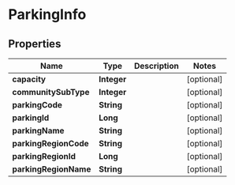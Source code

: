 
# ParkingInfo

## Properties
Name | Type | Description | Notes
------------ | ------------- | ------------- | -------------
**capacity** | **Integer** |  |  [optional]
**communitySubType** | **Integer** |  |  [optional]
**parkingCode** | **String** |  |  [optional]
**parkingId** | **Long** |  |  [optional]
**parkingName** | **String** |  |  [optional]
**parkingRegionCode** | **String** |  |  [optional]
**parkingRegionId** | **Long** |  |  [optional]
**parkingRegionName** | **String** |  |  [optional]



